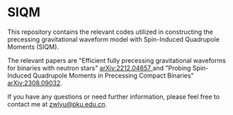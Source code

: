 # SIQM

This repository contains the relevant codes utilized in constructing the precessing gravitational waveform model with Spin-Induced Quadrupole Moments (SIQM).


The relevant papers are "Efficient fully precessing gravitational waveforms for binaries with neutron stars" [arXiv:2212.04657
](https://arxiv.org/abs/2212.04657) and "Probing Spin-Induced Quadrupole Moments in Precessing Compact Binaries" [arXiv:2308.09032](https://arxiv.org/abs/2308.09032).


If you have any questions or need further information, please feel free to contact me at zwlyu@pku.edu.cn.

